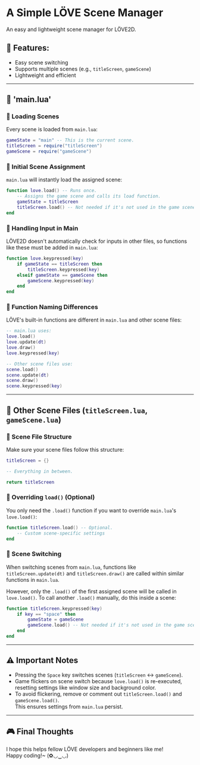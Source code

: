 # A Simple LÖVE Scene Manager  

An easy and lightweight scene manager for LÖVE2D.  

## 📌 Features:  
- Easy scene switching  
- Supports multiple scenes (e.g., `titleScreen`, `gameScene`)  
- Lightweight and efficient  

---  

## 🐋 'main.lua'

### 🔹 Loading Scenes  
Every scene is loaded from `main.lua`:  
```lua
gameState = "main" -- This is the current scene.  
titleScreen = require("titleScreen")  
gameScene = require("gameScene")  
```
### 🔹 Initial Scene Assignment  
`main.lua` will instantly load the assigned scene: 
```lua
function love.load() -- Runs once.  
    -- Assigns the game scene and calls its load function.  
    gameState = titleScreen  
    titleScreen.load() -- Not needed if it's not used in the game scene.  
end  
```
### 🔹 Handling Input in Main  
LÖVE2D doesn't automatically check for inputs in other files, so functions like these must be added in `main.lua`:
```lua
function love.keypressed(key)  
    if gameState == titleScreen then  
        titleScreen.keypressed(key)  
    elseif gameState == gameScene then  
        gameScene.keypressed(key)  
    end  
end  
```
### 🔹 Function Naming Differences  
LÖVE's built-in functions are different in `main.lua` and other scene files:  
```lua
-- main.lua uses:  
love.load()  
love.update(dt)  
love.draw()  
love.keypressed(key)  

-- Other scene files use:  
scene.load()  
scene.update(dt)  
scene.draw()  
scene.keypressed(key)  
```
---  

## 📂 Other Scene Files (`titleScreen.lua`, `gameScene.lua`)  

### 🔹 Scene File Structure  
Make sure your scene files follow this structure:  
```lua
titleScreen = {}  

-- Everything in between.  

return titleScreen  
```
### 🔹 Overriding `load()` (Optional)  
You only need the `.load()` function if you want to override `main.lua`'s `love.load()`:
```lua
function titleScreen.load() -- Optional.  
    -- Custom scene-specific settings  
end  
```
### 🔹 Scene Switching  
When switching scenes from `main.lua`, functions like `titleScreen.update(dt)` and `titleScreen.draw()` are called within similar functions in `main.lua`.  

However, only the `.load()` of the first assigned scene will be called in `love.load()`. To call another `.load()` manually, do this inside a scene:  
```lua
function titleScreen.keypressed(key)  
    if key == "space" then  
        gameState = gameScene  
        gameScene.load() -- Not needed if it's not used in the game scene.  
    end  
end  
```
---  

## ⚠️ **Important Notes**  
- Pressing the `Space` key switches scenes (`titleScreen` ↔ `gameScene`).  
- Game flickers on scene switch because `love.load()` is re-executed, resetting settings like window size and background color.  
- To avoid flickering, remove or comment out `titleScreen.load()` and `gameScene.load()`.  
  This ensures settings from `main.lua` persist.  

---  

## 🎮 **Final Thoughts**  
I hope this helps fellow LÖVE developers and beginners like me!  
Happy coding!~ (✿◡‿◡)  
